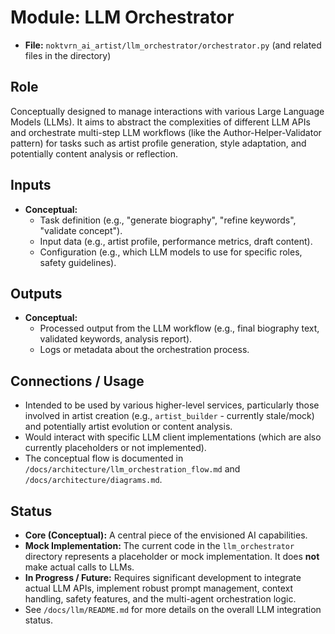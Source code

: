 # Module: LLM Orchestrator

*   **File:** `noktvrn_ai_artist/llm_orchestrator/orchestrator.py` (and related files in the directory)

## Role

Conceptually designed to manage interactions with various Large Language Models (LLMs). It aims to abstract the complexities of different LLM APIs and orchestrate multi-step LLM workflows (like the Author-Helper-Validator pattern) for tasks such as artist profile generation, style adaptation, and potentially content analysis or reflection.

## Inputs

*   **Conceptual:**
    *   Task definition (e.g., "generate biography", "refine keywords", "validate concept").
    *   Input data (e.g., artist profile, performance metrics, draft content).
    *   Configuration (e.g., which LLM models to use for specific roles, safety guidelines).

## Outputs

*   **Conceptual:**
    *   Processed output from the LLM workflow (e.g., final biography text, validated keywords, analysis report).
    *   Logs or metadata about the orchestration process.

## Connections / Usage

*   Intended to be used by various higher-level services, particularly those involved in artist creation (e.g., `artist_builder` - currently stale/mock) and potentially artist evolution or content analysis.
*   Would interact with specific LLM client implementations (which are also currently placeholders or not implemented).
*   The conceptual flow is documented in `/docs/architecture/llm_orchestration_flow.md` and `/docs/architecture/diagrams.md`.

## Status

*   **Core (Conceptual):** A central piece of the envisioned AI capabilities.
*   **Mock Implementation:** The current code in the `llm_orchestrator` directory represents a placeholder or mock implementation. It does **not** make actual calls to LLMs.
*   **In Progress / Future:** Requires significant development to integrate actual LLM APIs, implement robust prompt management, context handling, safety features, and the multi-agent orchestration logic.
*   See `/docs/llm/README.md` for more details on the overall LLM integration status.

